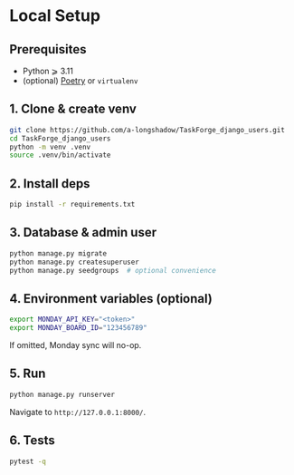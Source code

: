 # Local Setup

## Prerequisites
* Python ⩾ 3.11
* (optional) [Poetry](https://python-poetry.org/) or `virtualenv`

## 1. Clone & create venv
```bash
git clone https://github.com/a-longshadow/TaskForge_django_users.git
cd TaskForge_django_users
python -m venv .venv
source .venv/bin/activate
```

## 2. Install deps
```bash
pip install -r requirements.txt
```

## 3. Database & admin user
```bash
python manage.py migrate
python manage.py createsuperuser
python manage.py seedgroups  # optional convenience
```

## 4. Environment variables (optional)
```bash
export MONDAY_API_KEY="<token>"
export MONDAY_BOARD_ID="123456789"
```
If omitted, Monday sync will no-op.

## 5. Run
```bash
python manage.py runserver
```
Navigate to `http://127.0.0.1:8000/`.

## 6. Tests
```bash
pytest -q
``` 